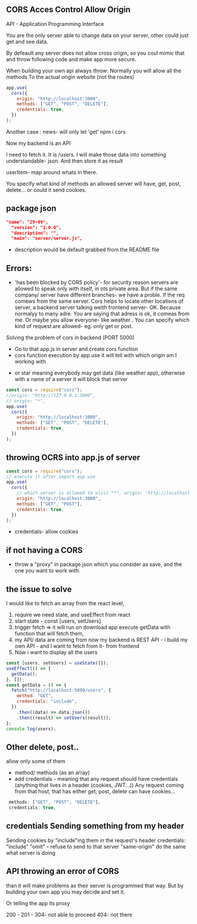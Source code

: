 ## CORS Acces Control Allow Origin

API - Application Programming Interface

You are the only server able to change data on your server, other could just get and see data.

By defeault any server does not allow cross origin, so you coul mimic that and throw following code and make app more secure.

When building your own api always throw:
Normally you will allow all the methods
To the actual origin website (not the routes)

```javascript
app.use(
  cors({
    origin: "http://localhost:3000",
    methods: ["GET", "POST", "DELETE"],
    credentials: true,
  })
);
```

Another case : news- will only let 'get'
npm i cors

Now my backend is an API

I need to fetch it. It is /users.
I will make those data into something understandable- json. And then store it as result

userItem- map around whats in there.

You specify what kind of methods an allowed server will have, get, post, delete... or could it send cookies.

## package json

```json
"name": "29-09",
  "version": "1.0.0",
  "description": "",
  "main": "server/server.js",
```

- description would be default grabbed from the README file

## Errors:

- 'has been blocked by CORS policy'- for security reason servers are allowed to speak only with itself, in ots private area. But if the same company/ server have different branches- we have a proble. If the req comews from the same server.
  Cors helps to locate other locations of server, a backend server talking weith frontend server- OK. Because normalyy to many adre. You are saying that adress is ok, it comeas from me. Or maybe you allow everyone- like weather . You can specify which kind of request are allowed- eg. only get or post.

Solving the problem of cors in backend (PORT 5000)

- Go to that app.js in server and create cors function
- cors function execution by app.use
  it will tell with which origin am I working with

* or star meaning everybody may get data (like weather app), otherwise with a name of a server it will block that server

```javascript
const cors = require("cors");
//origin: "http://127.0.0.1:3000",
// origin: "*",
app.use(
  cors({
    origin: "http://localhost:3000",
    methods: ["GET", "POST", "DELETE"],
    credentials: true,
  })
);
```

## throwing OCRS into app.js of server

```javascript
const cors = require("cors");
// execute it after import app.use
app.use(
  cors({
    // which server is allowed to visit "*", origin: "http://localhost:5000" or  "http://127.0.0.1:3000" no slash at the end!
    origin: "http://localhost:3000",
    methods: ["GET", "POST"],
    credentials: true,
  })
);
```

- credentials- allow cookies

## if not having a CORS

- throw a "proxy" in package.json which you consider as save, and the one you want to work with.

## the issue to solve

I would like to fetch an array from the react level,

1. require we need state, and useEffect from react
2. start state - const [users, setUsers]
3. trigger fetch => it will run on download app
   execute getData with function that will fetch them,
4. my API/ data are coming from
   now my backend is REST API - i build my own API - and I want to fetch from it- from frontend
5. Now i want to display all the users

```javascript
const [users, setUsers] = useState([]);
useEffect(() => {
  getData();
}, []);
const getData = () => {
  fetch("http://localhost:5000/users", {
    method: "GET",
    credentials: "include",
  })
    .then((data) => data.json())
    .then((result) => setUsers(result));
};
console.log(users);
```

## Other delete, post..

allow only some of them

- method/ methods (as an array)
- add credentials - meaning that any request should have credentials (anything that lives in a header (cookies, JWT...))
  Any request coming from that host, that has either get, post, delete can have cookies...

```javascript
 methods: ["GET", "POST", "DELETE"],
 credentials: true,
```

## credentials Sending something from my header

Sending cookies by "include"ing them in the request's header
credentials: "include"
"omit" - refuse to send to that server
"same-origin" do the same what server is doing

## API throwing an error of CORS

than it will make problems as their server is programmed that way.
But by building your own app you may decide and set it.

Or telling the app its proxy

200 -
201 -
304- not able to proceed
404- not there
